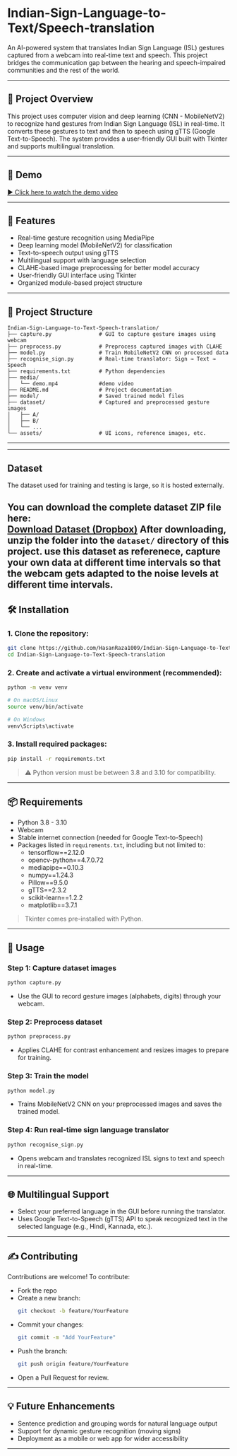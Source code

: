 # Indian-Sign-Language-to-Text/Speech-translation

An AI-powered system that translates Indian Sign Language (ISL) gestures captured from a webcam into real-time text and speech. This project bridges the communication gap between the hearing and speech-impaired communities and the rest of the world.

---

## 🚀 Project Overview

This project uses computer vision and deep learning (CNN - MobileNetV2) to recognize hand gestures from Indian Sign Language (ISL) in real-time. It converts these gestures to text and then to speech using gTTS (Google Text-to-Speech). The system provides a user-friendly GUI built with Tkinter and supports multilingual translation.

---

## 🎥 Demo
[▶️ Click here to watch the demo video](https://github.com/HasanRaza1009/Indian-Sign-Language-to-Text-Speech-translation/blob/main/sign_to_speech.mp4)

---

## 📌 Features

- Real-time gesture recognition using MediaPipe  
- Deep learning model (MobileNetV2) for classification  
- Text-to-speech output using gTTS  
- Multilingual support with language selection  
- CLAHE-based image preprocessing for better model accuracy  
- User-friendly GUI interface using Tkinter  
- Organized module-based project structure  

---

## 🧱 Project Structure

```
Indian-Sign-Language-to-Text-Speech-translation/
├── capture.py               # GUI to capture gesture images using webcam
├── preprocess.py            # Preprocess captured images with CLAHE
├── model.py                 # Train MobileNetV2 CNN on processed data
├── recognise_sign.py        # Real-time translator: Sign → Text → Speech
├── requirements.txt         # Python dependencies
├── media/
│   └── demo.mp4             #demo video
├── README.md                # Project documentation
├── model/                   # Saved trained model files
├── dataset/                 # Captured and preprocessed gesture images
│   ├── A/
│   ├── B/
│   └── ...
└── assets/                  # UI icons, reference images, etc.
```

---
---
## Dataset

The dataset used for training and testing is large, so it is hosted externally.

You can download the complete dataset ZIP file here:  
[Download Dataset (Dropbox)](https://www.dropbox.com/scl/fi/rogqgtx6myxkflxg6wb1e/dataset.zip?rlkey=uobxbnknwgrekbikchbro315h&st=qigcak5q&dl=0)
After downloading, unzip the folder into the `dataset/` directory of this project.
use this dataset as referenece, capture your own data at different time intervals so that the webcam gets adapted to the noise levels at different time intervals.
---

## 🛠️ Installation

### 1. Clone the repository:

```bash
git clone https://github.com/HasanRaza1009/Indian-Sign-Language-to-Text-Speech-translation.git
cd Indian-Sign-Language-to-Text-Speech-translation
```

### 2. Create and activate a virtual environment (recommended):

```bash
python -m venv venv

# On macOS/Linux
source venv/bin/activate

# On Windows
venv\Scripts\activate
```

### 3. Install required packages:

```bash
pip install -r requirements.txt
```

> ⚠️ Python version must be between 3.8 and 3.10 for compatibility.

---

## 📦 Requirements

- Python 3.8 - 3.10  
- Webcam  
- Stable internet connection (needed for Google Text-to-Speech)  
- Packages listed in `requirements.txt`, including but not limited to:  
  - tensorflow==2.12.0  
  - opencv-python==4.7.0.72  
  - mediapipe==0.10.3  
  - numpy==1.24.3  
  - Pillow==9.5.0  
  - gTTS==2.3.2  
  - scikit-learn==1.2.2  
  - matplotlib==3.7.1  

> Tkinter comes pre-installed with Python.

---

## 📸 Usage

### Step 1: Capture dataset images

```bash
python capture.py
```

- Use the GUI to record gesture images (alphabets, digits) through your webcam.

### Step 2: Preprocess dataset

```bash
python preprocess.py
```

- Applies CLAHE for contrast enhancement and resizes images to prepare for training.

### Step 3: Train the model

```bash
python model.py
```

- Trains MobileNetV2 CNN on your preprocessed images and saves the trained model.

### Step 4: Run real-time sign language translator

```bash
python recognise_sign.py
```

- Opens webcam and translates recognized ISL signs to text and speech in real-time.

---

## 🌐 Multilingual Support

- Select your preferred language in the GUI before running the translator.  
- Uses Google Text-to-Speech (gTTS) API to speak recognized text in the selected language (e.g., Hindi, Kannada, etc.).

---

## ✍️ Contributing

Contributions are welcome! To contribute:

- Fork the repo  
- Create a new branch:  
  ```bash
  git checkout -b feature/YourFeature
  ```
- Commit your changes:  
  ```bash
  git commit -m "Add YourFeature"
  ```
- Push the branch:  
  ```bash
  git push origin feature/YourFeature
  ```
- Open a Pull Request for review.

---

## 💡 Future Enhancements

- Sentence prediction and grouping words for natural language output  
- Support for dynamic gesture recognition (moving signs)  
- Deployment as a mobile or web app for wider accessibility

---

